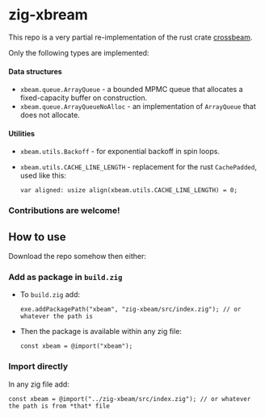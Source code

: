 # zig-xbream

This repo is a very partial re-implementation of the rust crate [crossbeam](https://github.com/crossbeam-rs/crossbeam).

Only the following types are implemented:

#### Data structures

* `xbeam.queue.ArrayQueue` - a bounded MPMC queue that allocates a fixed-capacity buffer on construction.
* `xbeam.queue.ArrayQueueNoAlloc` - an implementation of `ArrayQueue` that does not allocate.
 
#### Utilities

* `xbeam.utils.Backoff` - for exponential backoff in spin loops.
* `xbeam.utils.CACHE_LINE_LENGTH` - replacement for the rust `CachePadded`, used like this:

    ```zig 
    var aligned: usize align(xbeam.utils.CACHE_LINE_LENGTH) = 0;
    ```
 
### Contributions are welcome!

## How to use

Download the repo somehow then either:

### Add as package in `build.zig`

* To `build.zig` add:
  
   ```zig
   exe.addPackagePath("xbeam", "zig-xbeam/src/index.zig"); // or whatever the path is
   ```
* Then the package is available within any zig file:
  
   ```zig
   const xbeam = @import("xbeam");
   ```

### Import directly

In any zig file add:
```zig
const xbeam = @import("../zig-xbeam/src/index.zig"); // or whatever the path is from *that* file
```
